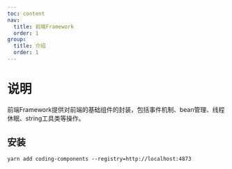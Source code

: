 ```yaml
---
toc: content
nav:
  title: 前端Framework
  order: 1
group:
  title: 介绍
  order: 1
---
```


# 说明

前端Framework提供对前端的基础组件的封装，包括事件机制、bean管理、线程休眠、string工具类等操作。

## 安装
  
```shell
yarn add coding-components --registry=http://localhost:4873
```





